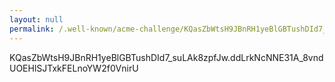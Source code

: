 ```yaml
---
layout: null
permalink: /.well-known/acme-challenge/KQasZbWtsH9JBnRH1yeBlGBTushDId7_suLAk8zpfJw
---
```


KQasZbWtsH9JBnRH1yeBlGBTushDId7_suLAk8zpfJw.ddLrkNcNNE31A_8vndUOEHlSJTxkFELnoYW2f0VnirU
